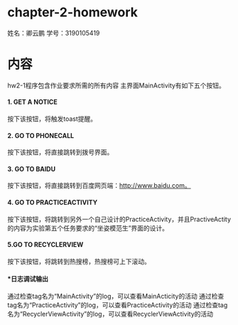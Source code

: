 # chapter-2-homework
 姓名：卿云鹏  学号：3190105419

# 内容
hw2-1程序包含作业要求所需的所有内容
主界面MainActivity有如下五个按钮。
#### 1. GET A NOTICE
按下该按钮，将触发toast提醒。
#### 2. GO TO PHONECALL
按下该按钮，将直接跳转到拨号界面。
#### 3. GO TO BAIDU
按下该按钮，将直接跳转到百度网页端：http://www.baidu.com。
#### 4. GO TO PRACTICEACTIVITY
按下该按钮，将跳转到另外一个自己设计的PracticeActivity，并且PractiveActity的内容为实验第五个任务要求的“坐姿模范生”界面的设计。
#### 5.GO TO RECYCLERVIEW
按下该按钮，将跳转到热搜榜，热搜榜可上下滚动。

#### *日志调试输出
通过检查tag名为“MainActivity”的log，可以查看MainActicity的活动
通过检查tag名为“PracticeActivity”的log，可以查看PracticeActivity的活动
通过检查tag名为“RecyclerViewActivity”的log，可以查看RecyclerViewActivity的活动
